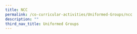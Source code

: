 ```yaml
---
title: NCC
permalink: /co-curricular-activities/Uniformed-Groups/ncc
description: ""
third_nav_title: Uniformed Groups
---
```

